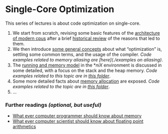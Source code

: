 # Single-Core Optimization


This series of lectures is about code optimization on single-core.

1.  We start from scratch, revising some basic features of the [architecture of modern cpus](01--Modern_architecture.pdf) after a brief [historical review](00--No_more_free_lunch.pdf) of the reasons that led to them.
2.  We then introduce [some general concepts](02--Optimization-preliminary_and_basic_compiler_usage.pdf) about what “optimization” is, settling some common terms, and the usage of the compiler.
    _Code examples related to memory aliasing are [here](./examples on aliasing)_.
3.  The [running and memory model](03--Heap_stack_and_memory_model.pdf) in the **niX* environment is discussed in some detailed, with a focus on the stack and the heap memory.
    _Code examples related to this topic are in [this folder](./examples_on_stack_and_heap)_.
4.  Some more detailed facts about [memory allocation](04--Memory_allocation.pdf) are exposed.
    _Code examples related to the topic are in [this folder](./examples_on_memory_allocation)_.
5.  …



### Further readings _(optional, but useful)_

*  [What ever computer programmer should know about memory](materials/What_every_computer_programmer_should_know_about_memory.pdf)
*  [What ever computer scientist should know about floating point arithmetics](materials/What_every_computer_scientist_should_know_about_floating-point.pdf)

